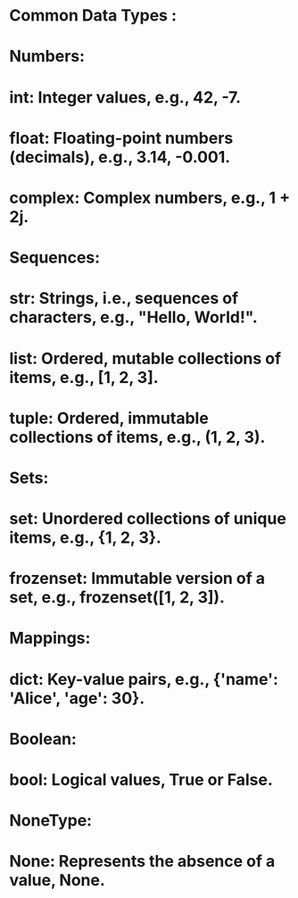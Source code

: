 # Common Data Types :
# Numbers:

# int: Integer values, e.g., 42, -7.

# float: Floating-point numbers (decimals), e.g., 3.14, -0.001.

# complex: Complex numbers, e.g., 1 + 2j.

# Sequences:

# str: Strings, i.e., sequences of characters, e.g., "Hello, World!".

# list: Ordered, mutable collections of items, e.g., [1, 2, 3].

# tuple: Ordered, immutable collections of items, e.g., (1, 2, 3).

# Sets:

# set: Unordered collections of unique items, e.g., {1, 2, 3}.

# frozenset: Immutable version of a set, e.g., frozenset([1, 2, 3]).

# Mappings:

# dict: Key-value pairs, e.g., {'name': 'Alice', 'age': 30}.

# Boolean:

# bool: Logical values, True or False.

# NoneType:

# None: Represents the absence of a value, None.



